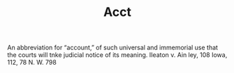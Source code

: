 ---
title: Acct
letter: A
permalink: "/definitions/acct.html"
body: An abbreviation for “account,” of such universal and immemorial use that the
  courts will tnke judicial notice of its meaning. IIeaton v. Ain ley, 108 Iowa, 112,
  78 N. W. 798
published_at: '2018-07-07'
layout: post
---